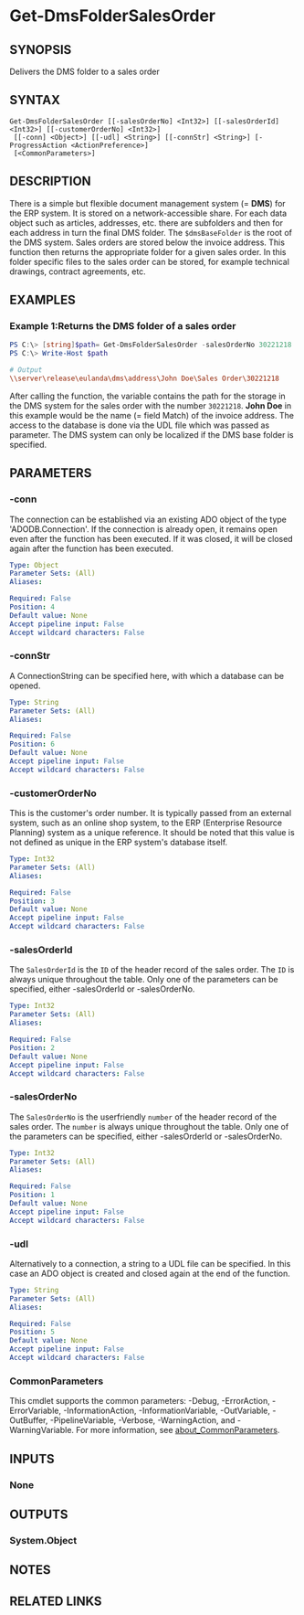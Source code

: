 ﻿---
external help file: EulandaConnect-help.xml
Module Name: EulandaConnect
online version: https://github.com/Eulanda/EulandaConnect/blob/master/docs/Get-DmsFolderSalesOrder.md
schema: 2.0.0
lastMod: 2024-03-19T06:27:25
---

# Get-DmsFolderSalesOrder

## SYNOPSIS
Delivers the DMS folder to a sales order

## SYNTAX

```
Get-DmsFolderSalesOrder [[-salesOrderNo] <Int32>] [[-salesOrderId] <Int32>] [[-customerOrderNo] <Int32>]
 [[-conn] <Object>] [[-udl] <String>] [[-connStr] <String>] [-ProgressAction <ActionPreference>]
 [<CommonParameters>]
```

## DESCRIPTION
There is a simple but flexible document management system (= **DMS**) for the ERP system. It is stored on a network-accessible share. For each data object such as articles, addresses, etc. there are subfolders and then for each address in turn the final DMS folder. The `$dmsBaseFolder` is the root of the DMS system. Sales orders are stored below the invoice address. 
This function then returns the appropriate folder for a given sales order. In this folder specific files to the sales order can be stored, for example technical drawings, contract agreements, etc.

## EXAMPLES

### Example 1:Returns the DMS folder of a sales order
```powershell
PS C:\> [string]$path= Get-DmsFolderSalesOrder -salesOrderNo 30221218  -dmsBaseFolder '\\server\release\eulanda\dms' -udl "C:\temp\Eulanda_1 JohnDoe.udl"
PS C:\> Write-Host $path
```

```ini
# Output
\\server\release\eulanda\dms\address\John Doe\Sales Order\30221218
```

After calling the function, the variable contains the path for the storage in the DMS system for the sales order with the number `30221218`. **John Doe** in this example would be the name (= field Match) of the invoice address. The access to the database is done via the UDL file which was passed as parameter. The DMS system can only be localized if the DMS base folder is specified.

## PARAMETERS

### -conn
The connection can be established via an existing ADO object of the type 'ADODB.Connection'. If the connection is already open, it remains open even after the function has been executed. If it was closed, it will be closed again after the function has been executed.

```yaml
Type: Object
Parameter Sets: (All)
Aliases:

Required: False
Position: 4
Default value: None
Accept pipeline input: False
Accept wildcard characters: False
```

### -connStr
A ConnectionString can be specified here, with which a database can be opened.

```yaml
Type: String
Parameter Sets: (All)
Aliases:

Required: False
Position: 6
Default value: None
Accept pipeline input: False
Accept wildcard characters: False
```

### -customerOrderNo
This is the customer's order number. It is typically passed from an external system, such as an online shop system, to the ERP (Enterprise Resource Planning) system as a unique reference. It should be noted that this value is not defined as unique in the ERP system's database itself.

```yaml
Type: Int32
Parameter Sets: (All)
Aliases:

Required: False
Position: 3
Default value: None
Accept pipeline input: False
Accept wildcard characters: False
```

### -salesOrderId
The `SalesOrderId` is the `ID` of the header record of the sales order. The `ID` is always unique throughout the table. Only one of the parameters can be specified, either -salesOrderId or -salesOrderNo.

```yaml
Type: Int32
Parameter Sets: (All)
Aliases:

Required: False
Position: 2
Default value: None
Accept pipeline input: False
Accept wildcard characters: False
```

### -salesOrderNo
The `SalesOrderNo` is the userfriendly `number` of the header record of the sales order. The `number` is always unique throughout the table. Only one of the parameters can be specified, either -salesOrderId or -salesOrderNo.

```yaml
Type: Int32
Parameter Sets: (All)
Aliases:

Required: False
Position: 1
Default value: None
Accept pipeline input: False
Accept wildcard characters: False
```

### -udl
Alternatively to a connection, a string to a UDL file can be specified. In this case an ADO object is created and closed again at the end of the function.

```yaml
Type: String
Parameter Sets: (All)
Aliases:

Required: False
Position: 5
Default value: None
Accept pipeline input: False
Accept wildcard characters: False
```


### CommonParameters
This cmdlet supports the common parameters: -Debug, -ErrorAction, -ErrorVariable, -InformationAction, -InformationVariable, -OutVariable, -OutBuffer, -PipelineVariable, -Verbose, -WarningAction, and -WarningVariable. For more information, see [about_CommonParameters](http://go.microsoft.com/fwlink/?LinkID=113216).

## INPUTS

### None

## OUTPUTS

### System.Object
## NOTES

## RELATED LINKS


